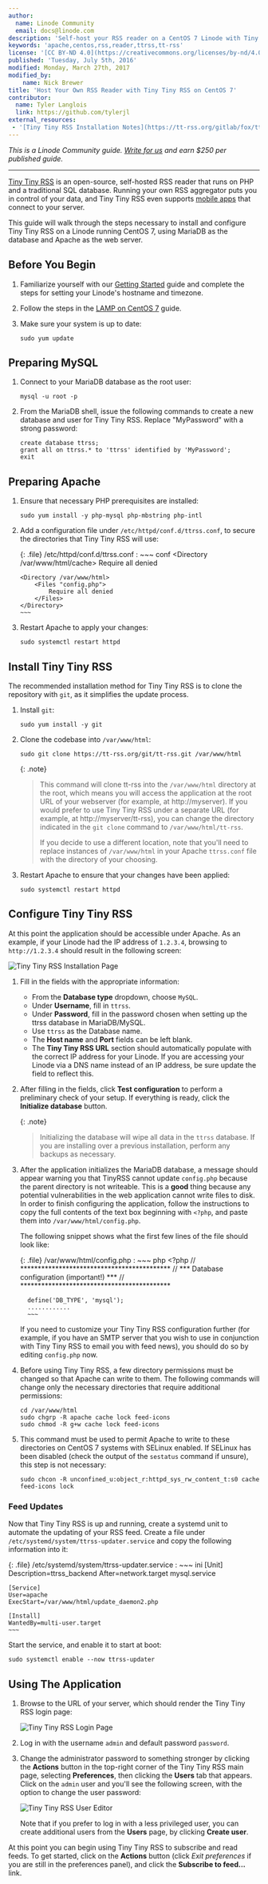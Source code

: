```yaml
---
author:
  name: Linode Community
  email: docs@linode.com
description: 'Self-host your RSS reader on a CentOS 7 Linode with Tiny Tiny RSS.'
keywords: 'apache,centos,rss,reader,ttrss,tt-rss'
license: '[CC BY-ND 4.0](https://creativecommons.org/licenses/by-nd/4.0)'
published: 'Tuesday, July 5th, 2016'
modified: Monday, March 27th, 2017
modified_by:
    name: Nick Brewer
title: 'Host Your Own RSS Reader with Tiny Tiny RSS on CentOS 7'
contributor:
  name: Tyler Langlois
  link: https://github.com/tylerjl
external_resources:
 - '[Tiny Tiny RSS Installation Notes](https://tt-rss.org/gitlab/fox/tt-rss/wikis/InstallationNotes)'
---
```


*This is a Linode Community guide. [Write for us](/docs/contribute) and earn $250 per published guide.*

<hr/>

[Tiny Tiny RSS](https://tt-rss.org/) is an open-source, self-hosted RSS reader that runs on PHP and a traditional SQL database. Running your own RSS aggregator puts you in control of your data, and Tiny Tiny RSS even supports [mobile apps](https://play.google.com/store/apps/details?id=org.ttrssreader) that connect to your server.

This guide will walk through the steps necessary to install and configure Tiny Tiny RSS on a Linode running CentOS 7, using MariaDB as the database and Apache as the web server.

## Before You Begin

1.  Familiarize yourself with our [Getting Started](/docs/getting-started) guide and complete the steps for setting your Linode's hostname and timezone.

2.  Follow the steps in the [LAMP on CentOS 7](/docs/websites/lamp/lamp-on-centos-7) guide.

3.  Make sure your system is up to date:

        sudo yum update

## Preparing MySQL

1.  Connect to your MariaDB database as the root user:

        mysql -u root -p

2.  From the MariaDB shell, issue the following commands to create a new database and user for Tiny Tiny RSS. Replace "MyPassword" with a strong password:

    ~~~
    create database ttrss;
    grant all on ttrss.* to 'ttrss' identified by 'MyPassword';
    exit
    ~~~

## Preparing Apache

1.  Ensure that necessary PHP prerequisites are installed:

        sudo yum install -y php-mysql php-mbstring php-intl

2.  Add a configuration file under `/etc/httpd/conf.d/ttrss.conf`, to secure the directories that Tiny Tiny RSS will use:

    {: .file}
    /etc/httpd/conf.d/ttrss.conf
    :   ~~~ conf
        <Directory /var/www/html/cache>
            Require all denied
        </Directory>

        <Directory /var/www/html>
            <Files "config.php">
                Require all denied
            </Files>
        </Directory>
        ~~~

3.  Restart Apache to apply your changes:

        sudo systemctl restart httpd

## Install Tiny Tiny RSS

The recommended installation method for Tiny Tiny RSS is to clone the repository with `git`, as it simplifies the update process.

1.  Install `git`:

        sudo yum install -y git

2.  Clone the codebase into `/var/www/html`:

        sudo git clone https://tt-rss.org/git/tt-rss.git /var/www/html

    {: .note}

    > This command will clone tt-rss into the `/var/www/html` directory at the root, which means you will access the application at the root URL of your webserver (for example, at http://myserver).
    > If you would prefer to use Tiny Tiny RSS under a separate URL (for example, at http://myserver/tt-rss), you can change the directory indicated in the `git clone` command to `/var/www/html/tt-rss`.
    >
    > If you decide to use a different location, note that you'll need to replace instances of `/var/www/html` in your Apache `ttrss.conf` file with the directory of your choosing.

3.  Restart Apache to ensure that your changes have been applied:

        sudo systemctl restart httpd

## Configure Tiny Tiny RSS

At this point the application should be accessible under Apache.
As an example, if your Linode had the IP address of `1.2.3.4`, browsing to `http://1.2.3.4` should result in the following screen:

![Tiny Tiny RSS Installation Page](/docs/assets/tiny-tiny-rss-install-page.png)

1.  Fill in the fields with the appropriate information:

    *   From the **Database type** dropdown, choose `MySQL`.
    *   Under **Username**, fill in `ttrss`.
    *   Under **Password**, fill in the password chosen when setting up the ttrss database in MariaDB/MySQL.
    *   Use `ttrss` as the Database name.
    *   The **Host name** and **Port** fields can be left blank.
    *   The **Tiny Tiny RSS URL** section should automatically populate with the correct IP address for your Linode. If you are accessing your Linode via a DNS name instead of an IP address, be sure update the field to reflect this.

2.  After filling in the fields, click **Test configuration** to perform a preliminary check of your setup. If everything is ready, click the **Initialize database** button.

    {: .note}

    > Initializing the database will wipe all data in the `ttrss` database.
    > If you are installing over a previous installation, perform any backups as necessary.

3.  After the application initializes the MariaDB database, a message should appear warning you that TinyRSS cannot update `config.php` because the parent directory is not writeable. This is a **good** thing because any potential vulnerabilities in the web application cannot write files to disk. In order to finish configuring the application, follow the instructions to copy the full contents of the text box beginning with `<?php`, and paste them into `/var/www/html/config.php`.

    The following snippet shows what the first few lines of the file should look like:

      {: .file}
      /var/www/html/config.php
      :   ~~~ php
          <?php
          // *******************************************
          // *** Database configuration (important!) ***
          // *******************************************

          define('DB_TYPE', 'mysql');
          ............
          ~~~

    If you need to customize your Tiny Tiny RSS configuration further (for example, if you have an SMTP server that you wish to use in conjunction with Tiny Tiny RSS to email you with feed news), you should do so by editing `config.php` now.

4.  Before using Tiny Tiny RSS, a few directory permissions must be changed so that Apache can write to them. The following commands will change only the necessary directories that require additional permissions:

        cd /var/www/html
        sudo chgrp -R apache cache lock feed-icons
        sudo chmod -R g+w cache lock feed-icons

5.  This command must be used to permit Apache to write to these directories on CentOS 7 systems with SELinux enabled. If SELinux has been disabled (check the output of the `sestatus` command if unsure), this step is not necessary:

        sudo chcon -R unconfined_u:object_r:httpd_sys_rw_content_t:s0 cache feed-icons lock

### Feed Updates

Now that Tiny Tiny RSS is up and running, create a systemd unit to automate the updating of your RSS feed. Create a file under `/etc/systemd/system/ttrss-updater.service` and copy the following information into it:

{: .file}
/etc/systemd/system/ttrss-updater.service
:   ~~~ ini
    [Unit]
    Description=ttrss_backend
    After=network.target mysql.service

    [Service]
    User=apache
    ExecStart=/var/www/html/update_daemon2.php

    [Install]
    WantedBy=multi-user.target
    ~~~

Start the service, and enable it to start at boot:

    sudo systemctl enable --now ttrss-updater

## Using The Application

1.  Browse to the URL of your server, which should render the Tiny Tiny RSS login page:

    ![Tiny Tiny RSS Login Page](/docs/assets/tiny-tiny-rss-login.png)

2.  Log in with the username `admin` and default password `password`.

3.  Change the administrator password to something stronger by clicking the **Actions** button in the top-right corner of the Tiny Tiny RSS main page, selecting **Preferences**, then clicking the **Users** tab that appears. Click on the `admin` user and you'll see the following screen, with the option to change the user password:

    ![Tiny Tiny RSS User Editor](/docs/assets/ttrss-user-editor.png)

    Note that if you prefer to log in with a less privileged user, you can create additional users from the **Users** page, by clicking **Create user**.

At this point you can begin using Tiny Tiny RSS to subscribe and read feeds. To get started, click on the **Actions** button (click *Exit preferences* if you are still in the preferences panel), and click the **Subscribe to feed...** link.
